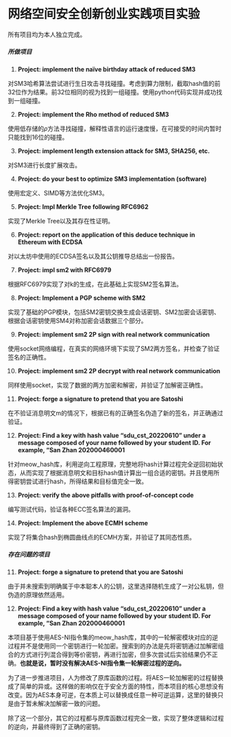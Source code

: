 # 网络空间安全创新创业实践项目实验

所有项目均为本人独立完成。

##### 所做项目

1. **Project: implement the naïve birthday attack of reduced SM3**

对SM3哈希算法尝试进行生日攻击寻找碰撞。考虑到算力限制，截取hash值的前32位作为结果。前32位相同的视为找到一组碰撞。使用python代码实现并成功找到一组碰撞。

2. **Project: implement the Rho method of reduced SM3**

使用低存储的$\rho$方法寻找碰撞，解释性语言的运行速度慢，在可接受的时间内暂时只能找到16位的碰撞。

3. **Project: implement length extension attack for SM3, SHA256, etc.**

对SM3进行长度扩展攻击。

4. **Project: do your best to optimize SM3 implementation (software)**

使用宏定义、SIMD等方法优化SM3。

5. **Project: Impl Merkle Tree following RFC6962**

实现了Merkle Tree以及其存在性证明。

6. **Project: report on the application of this deduce technique in Ethereum with ECDSA**

对以太坊中使用的ECDSA签名以及其公钥推导总结出一份报告。

7. **Project: impl sm2 with RFC6979**

根据RFC6979实现了对k的生成，在此基础上实现SM2签名算法。

8. **Project: Implement a PGP scheme with SM2**

实现了基础的PGP模块，包括SM2密钥交换生成会话密钥、SM2加密会话密钥、根据会话密钥使用SM4对称加密会话数据三个部分。

9. **Project: implement sm2 2P sign with real network communication**

使用socket网络编程，在真实的网络环境下实现了SM2两方签名，并检查了验证签名的正确性。

10. **Project: implement sm2 2P decrypt with real network communication**

同样使用socket，实现了数据的两方加密和解密，并验证了加解密正确性。

11. **Project: forge a signature to pretend that you are Satoshi**

在不验证消息明文m的情况下，根据已有的正确签名伪造了新的签名，并正确通过验证。

12. **Project: Find a key with hash value “sdu_cst_20220610” under a message composed of your name followed by your student ID. For example, “San Zhan 202000460001**

针对meow_hash库，利用逆向工程原理，完整地将hash计算过程完全逆回初始状态，从而实现了根据消息明文和目标hash值计算出一组合适的密钥。并且使用所得密钥尝试进行hash，所得结果和目标值完全一致。

13. **Project: verify the above pitfalls with proof-of-concept code**

编写测试代码，验证各种ECC签名算法的漏洞。

14. **Project: Implement the above ECMH scheme**

实现了将集合hash到椭圆曲线点的ECMH方案，并验证了其同态性质。

##### 存在问题的项目

11. **Project: forge a signature to pretend that you are Satoshi**

由于并未搜索到明确属于中本聪本人的公钥，这里选择随机生成了一对公私钥，但伪造的原理依然适用。

12. **Project: Find a key with hash value “sdu_cst_20220610” under a message composed of your name followed by your student ID. For example, “San Zhan 202000460001**

本项目基于使用AES-NI指令集的meow_hash库，其中的一轮解密模块对应的逆过程并不是使用同一个密钥进行一轮加密。搜索到的办法是先将密钥通过加解密组合的方式进行列混合得到等价密钥，再进行加密，但多次尝试后实验结果仍不正确。**也就是说，暂时没有解决AES-NI指令集一轮解密过程的逆向。**

为了进一步推进项目，人为修改了原库函数的过程。将AES一轮加解密的过程替换成了简单的异或。这样做的影响仅在于安全方面的特性，而本项目的核心思想没有改变。因为AES本身可逆，在本质上可以替换成任意一种可逆运算，这里的替换只是由于暂未解决加解密一致的问题。

除了这一个部分，其它的过程都与原库函数过程完全一致，实现了整体逻辑和过程的逆向，并最终得到了正确的密钥。
